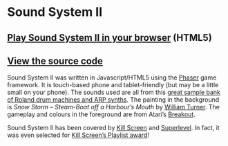 # Sound System II

## [Play Sound System II in your browser](https://pippinbarr.github.io/sound-system-ii/) (HTML5)
## [View the source code](https://github.com/pippinbarr/sound-system-ii/)

Sound System II was written in Javascript/HTML5 using the [Phaser](http://phaser.io/) game framework. It is touch-based phone and tablet-friendly (but may be a little small on your phone). The sounds used are all from this [great sample bank of Roland drum machines and ARP synths](http://www.musicradar.com/news/tech/free-music-samples-download-loops-hits-and-multis-217833/70/). The painting in the background is _Snow Storm &#8211; Steam-Boat off a Harbour&#8217;s Mouth_ by [William Turner](http://en.wikipedia.org/wiki/William_Turner_%28artist%29). The gameplay and colours in the foreground are from Atari&#8217;s [Breakout](http://en.wikipedia.org/wiki/Breakout_%28video_game%29).

Sound System II has been covered by [Kill Screen](http://killscreendaily.com/articles/sound-system-ii/) and [Superlevel](http://superlevel.de/spiele/wie-ein-bumm-bumm-bumm-bumm-bumerang-sound-system-ii/). In fact, it was even selected for [Kill Screen&#8217;s Playlist award](http://killscreendaily.com/playlist/#366)!
